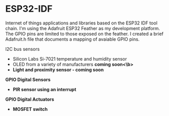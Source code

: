 # ESP32-IDF
Internet of things applications and libraries based on the ESP32 IDF tool chain. I'm using the Adafruit ESP32 Feather as my development platform. The GPIO pins are limited to those exposed on the feather. I created a brief Adafruit.h file that documents a mapping of avaiable GPIO pins.

I2C bus sensors

- Silicon Labs Si-7021 temperature and humidity sensor
- OLED from a variety of manufacturers <b> coming soon<\b>
- Light and proximity sensor - coming soon

GPIO Digital Sensors

- PIR sensor using an interrupt

GPIO Digital Actuators

- MOSFET switch
